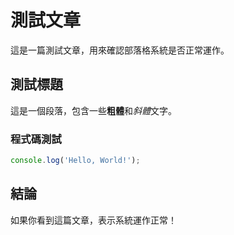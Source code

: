 # 測試文章

這是一篇測試文章，用來確認部落格系統是否正常運作。

## 測試標題

這是一個段落，包含一些**粗體**和*斜體*文字。

### 程式碼測試

```javascript
console.log('Hello, World!');
```

## 結論

如果你看到這篇文章，表示系統運作正常！ 